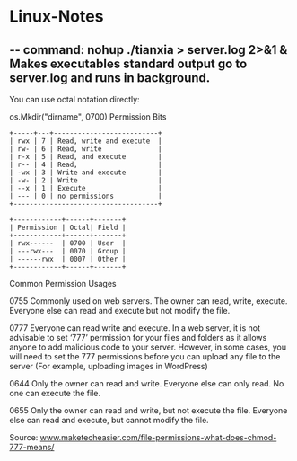 # Linux-Notes


--
command: nohup ./tianxia > server.log 2>&1 &
Makes executables standard output go to server.log and runs in background.
--
You can use octal notation directly:

os.Mkdir("dirname", 0700)
Permission Bits
```
+-----+---+--------------------------+
| rwx | 7 | Read, write and execute  |
| rw- | 6 | Read, write              |
| r-x | 5 | Read, and execute        |
| r-- | 4 | Read,                    |
| -wx | 3 | Write and execute        |
| -w- | 2 | Write                    |
| --x | 1 | Execute                  |
| --- | 0 | no permissions           |
+------------------------------------+

+------------+------+-------+
| Permission | Octal| Field |
+------------+------+-------+
| rwx------  | 0700 | User  |
| ---rwx---  | 0070 | Group |
| ------rwx  | 0007 | Other |
+------------+------+-------+
```
Common Permission Usages

0755 Commonly used on web servers. The owner can read, write, execute. Everyone else can read and execute but not modify the file.

0777 Everyone can read write and execute. In a web server, it is not advisable to set ‘777’ permission for your files and folders as it allows anyone to add malicious code to your server. However, in some cases, you will need to set the 777 permissions before you can upload any file to the server (For example, uploading images in WordPress)

0644 Only the owner can read and write. Everyone else can only read. No one can execute the file.

0655 Only the owner can read and write, but not execute the file. Everyone else can read and execute, but cannot modify the file.

Source: www.maketecheasier.com/file-permissions-what-does-chmod-777-means/
